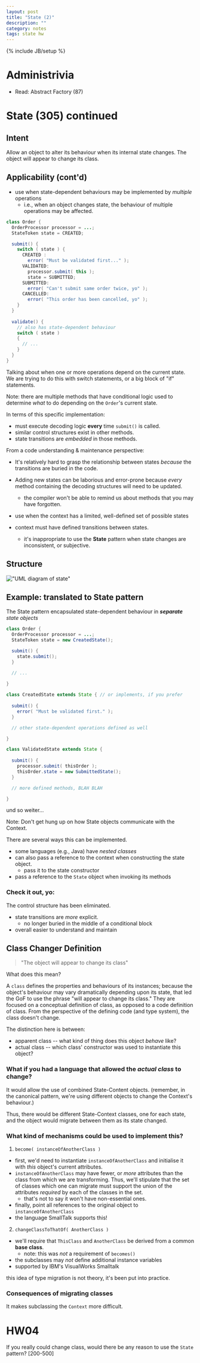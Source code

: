 ```yaml
---
layout: post
title: "State (2)"
description: ""
category: notes
tags: state hw
---
```

{% include JB/setup %}

# Administrivia

* Read: Abstract Factory (87)

# State (305) continued

## Intent

Allow an object to alter its behaviour when its internal state changes.
The object will appear to change its class. 

## Applicability (cont'd)

* use when state-dependent behaviours may be implemented by *multiple*
  operations
  * i.e., when an object changes state, the behaviour of multiple
    operations may be affected.

``` java
class Order {
  OrderProcessor processor = ...;
  StateToken state = CREATED;

  submit() {
    switch ( state ) {
      CREATED : 
        error( "Must be validated first..." );
      VALIDATED: 
        processor.submit( this );
        state = SUBMITTED; 
      SUBMITTED: 
        error( "Can't submit same order twice, yo" );
      CANCELLED: 
        error( "This order has been cancelled, yo" );
    }
  }
  
  validate() {
    // also has state-dependent behaviour
    switch ( state )
    {
      // ...
    }
  }
}
```

Talking about when one or more operations depend on the current state.
We are trying to do this with switch statements, or a big block of "if"
statements. 

Note: there are multiple methods that have conditional logic used to
determine *what* to do depending on the `Order`'s current state.  

In terms of this specific implementation: 

  * must execute decoding logic __every__ time `submit()` is called. 
  * similar control structures exist in other methods. 
  * state transitions are *embedded* in those methods. 

From a code understanding & maintenance perspective: 
  
  * It's relatively hard to grasp the relationship between states
    *because* the transitions are buried in the code. 
  * Adding new states can be laborious and error-prone because *every*
    method containing the decoding structures will need to be updated. 
    * the compiler won't be able to remind us about methods that you may
      have forgotten. 

* use when the context has a limited, well-defined set of possible
  states
* context must have defined transitions between states. 
  - it's inappropriate to use the __State__ pattern when state changes
    are inconsistent, or subjective. 

## Structure

!["UML diagram of
state"](http://silversoft.net/docs/dp/hires/Pictures/state.gif "State
Structure")

## Example: translated to State pattern

The State pattern encapsulated state-dependent behaviour in 
*__separate__ state objects* 

``` java
class Order {
  OrderProcessor processor = ...;
  StateToken state = new CreatedState();

  submit() {
    state.submit();
  }

  // ...
  
}

class CreatedState extends State { // or implements, if you prefer
  
  submit() {
    error( "Must be validated first." );
  }

  // other state-dependent operations defined as well

}

class ValidatedState extends State { 
  
  submit() {
    processor.submit( thisOrder );
    thisOrder.state = new SubmittedState();
  }

  // more defined methods, BLAH BLAH

}
```

und so weiter...

Note: Don't get hung up on how State objects communicate with the
Context. 

There are several ways this can be implemented. 

  * some languages (e.g., Java) have *nested classes* 
  * can also pass a reference to the context when constructing the state
    object.
    * pass it to the state constructor
  * pass a reference to the `State` object when invoking its methods

### Check it out, yo: 

The control structure has been eliminated. 

* state transitions are *more* explicit. 
  - no longer buried in the middle of a conditional block
* overall easier to understand and maintain

## Class Changer Definition

> "The object will appear to change its class"

What does this mean? 

A `class` defines the properties and behaviours of its instances;
because the object's behaviour may vary dramatically depending upon its
state, that led the GoF to use the phrase "will appear to change its
class." They are focused on a conceptual definition of class, as opposed
to a code definition of class. From the perspective of the defining
code (and type system), the class doesn't change. 

The distinction here is between:

* apparent class -- what kind of thing does this object *behave* like? 
* actual class -- which class' constructor was used to instantiate this
  object?  

### What if you had a language that allowed the *actual class* to change? 

It would allow the use of combined State-Content objects. (remember, in
the canonical pattern, we're using different objects to change the
Context's behaviour.)

Thus, there would be different State-Context classes, one for each
state, and the object would migrate between them as its state changed. 

### What kind of mechanisms could be used to implement this? 

1. `become( instanceOfAnotherClass )`
  * first, we'd need to instantiate `instanceOfAnotherClass` and
    initialise it with *this* object's current attributes. 
  * `instanceOfAnotherClass` may have fewer, or *more* attributes than
the class from which we are transforming. Thus, we'll stipulate that
the set of classes which one can migrate must support the union of
the attributes *required* by each of the classes in the set. 
      * that's not to say it won't have non-essential ones.
  * finally, point all references to the original object to
`instanceOfAnotherClass`
  * the language SmallTalk supports this!

2. `changeClassToThatOf( AnotherClass )`
  * we'll require that `ThisClass` and `AnotherClass` be derived from a
    common __base class__. 
    - note: this was *not* a requirement of `becomes()`
  * the subclasses may *not* define additional instance variables
  * supported by IBM's VisualWorks Smalltalk

this idea of type migration is not theory, it's been put into practice.

### Consequences of migrating classes

It makes subclassing the `Context` more difficult. 

# HW04

If you really could change class, would there be any reason to use the
`State` pattern? [200-500]





